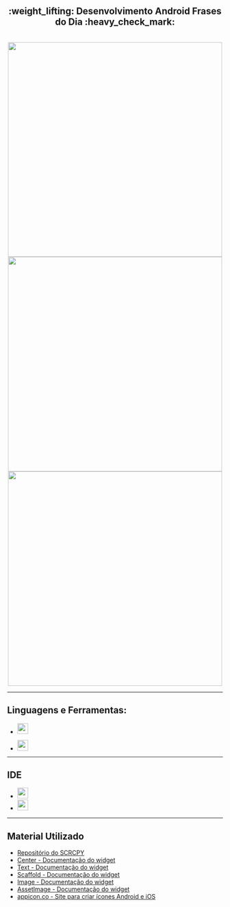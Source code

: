 <h2 align="center">
  :weight_lifting: Desenvolvimento Android Frases do Dia :heavy_check_mark: 
</h2>

<p align="center">
  <br>
  <img src="https://github.com/HenriqueJRodrigues/frases_do_dia/blob/main/github-screenshots/Screenshot1.jpeg" height="500">
  <img src="https://github.com/HenriqueJRodrigues/frases_do_dia/blob/main/github-screenshots/Screenshot2.jpeg"  height="500"><br>
<img src="https://github.com/HenriqueJRodrigues/frases_do_dia/blob/main/github-screenshots/frasesDoDiaGif.gif"  height="500">

<hr />

## **Linguagens e Ferramentas:**

- <code><img height="25" src="https://img.shields.io/badge/Flutter-02569B?style=for-the-badge&logo=flutter&logoColor=white"></code>

- <code><img height="25" src="https://img.shields.io/badge/Dart-0175C2?style=for-the-badge&logo=dart&logoColor=white"></code>

<hr />

## **IDE**

- <code><img height="25" src="https://img.shields.io/badge/Android_Studio-3DDC84?style=for-the-badge&logo=android-studio&logoColor=white"></code> 
- <code><img height="25" src="https://img.shields.io/badge/Visual_Studio_Code-0078D4?style=for-the-badge&logo=visual%20studio%20code&logoColor=white"></code>


<hr />


## **Material Utilizado**

* [Repositório do SCRCPY](https://github.com/Genymobile/scrcpy)
* [Center - Documentação do widget](https://api.flutter.dev/flutter/widgets/Center-class.html)
* [Text - Documentação do widget](https://api.flutter.dev/flutter/widgets/Text-class.html)
* [Scaffold - Documentação do widget](https://api.flutter.dev/flutter/material/Scaffold-class.html)
* [Image - Documentação do widget](https://api.flutter.dev/flutter/widgets/Image-class.html)
* [AssetImage - Documentação do widget](https://api.flutter.dev/flutter/painting/AssetImage-class.html)
* [appicon.co - Site para criar ícones Android e iOS](https://appicon.co)


